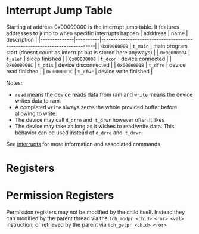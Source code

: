 # Interrupt Jump Table
Starting at address 0x00000000 is the interrupt jump table.
It features addresses to jump to when specific interrupts happen
| adddress     | name     | description                                                               |
|--------------|----------|---------------------------------------------------------------------------|
| `0x00000000` | `t_main` | main program start (doesnt count as interrupt but is stored here anyways) |
| `0x00000004` | `t_slef` | sleep finished                                                            |
| `0x00000008` | `t_dcon` | device connected                                                          |
| `0x0000000C` | `t_ddis` | device disconnected                                                       |
| `0x00000018` | `t_dfre` | device read finished                                                      |
| `0x0000001C` | `t_dfwr` | device write finished                                                     |

Notes: 
- `read` means the device reads data from ram and `write` means the device writes data to ram.
- A completed `write` always zeros the whole provided buffer before allowing to write.
- The device may call `d_drre` and` t_drwr` however often it likes
- The device may take as long as it wishes to read/write data. This behavior can be used instead of `d_drre` and` t_drwr`

See [interrupts](instructions.md#interrupts-and-io) for more information and associated commands

# Registers


# Permission Registers
Permission registers may not be modified by the child itself.
Instead they can modified by the parent thread via the `tch_modpr <chid> <ror> <val>` instruction, 
or retrieved by the parent via `tch_getpr <chid> <ror>`